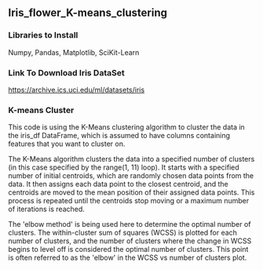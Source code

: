 ## Iris_flower_K-means_clustering

### Libraries to Install
Numpy,
Pandas,
Matplotlib,
SciKit-Learn



### Link To Download Iris DataSet
https://archive.ics.uci.edu/ml/datasets/iris

### K-means Cluster
This code is using the K-Means clustering algorithm to cluster the data in the iris_df DataFrame, which is assumed to have columns containing features that you want to cluster on.

The K-Means algorithm clusters the data into a specified number of clusters (in this case specified by the range(1, 11) loop). It starts with a specified number of initial centroids, which are randomly chosen data points from the data. It then assigns each data point to the closest centroid, and the centroids are moved to the mean position of their assigned data points. This process is repeated until the centroids stop moving or a maximum number of iterations is reached.

The 'elbow method' is being used here to determine the optimal number of clusters. The within-cluster sum of squares (WCSS) is plotted for each number of clusters, and the number of clusters where the change in WCSS begins to level off is considered the optimal number of clusters. This point is often referred to as the 'elbow' in the WCSS vs number of clusters plot.


